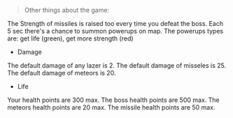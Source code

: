 > Other things about the game:

The Strength of missiles is raised too every time you defeat the boss.
Each 5 sec there's a chance to summon powerups on map. The powerups types are: get life (green), get more strength (red)

* Damage

The default damage of any lazer is 2.
The default damage of misseles is 25.
The default damage of meteors is 20.

* Life

Your health points are 300 max.
The boss health points are 500 max.
The meteors health points are 20 max.
The missile health points are 50 max.
